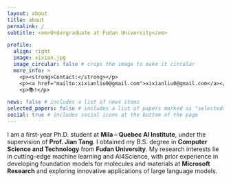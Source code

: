 ```yaml
---
layout: about
title: about
permalink: /
subtitle: <em>Undergraduate at Fudan University</em>

profile:
  align: right
  image: xixian.jpg
  image_circular: false # crops the image to make it circular
  more_info: >
    <p><strong>Contact:</strong></p>
    <p><a href="mailto:xixianliu0@gmail.com">xixianliu0@gmail.com</a></p>
    <p>📚!</p>

news: false # includes a list of news items
selected_papers: false # includes a list of papers marked as "selected={true}"
social: true # includes social icons at the bottom of the page
---
```


I am a first-year Ph.D. student at **Mila – Quebec AI Institute**, under the supervision of **Prof. Jian Tang**. I obtained my B.S. degree in **Computer Science and Technology** from **Fudan University**. My research interests lie in cutting-edge machine learning and AI4Science, with prior experience in developing foundation models for molecules and materials at **Microsoft Research** and exploring innovative applications of large language models.